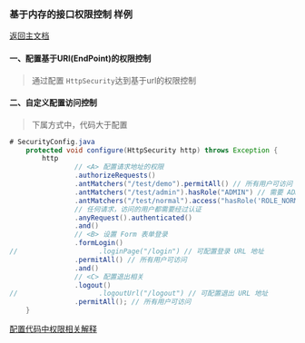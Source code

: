 ### 基于内存的接口权限控制 样例 
 [返回主文档](../README.md)
#### 一、配置基于URl(EndPoint)的权限控制
> 通过配置 `HttpSecurity`达到基于url的权限控制

#### 二、自定义配置访问控制
> 下属方式中，代码大于配置

````java
# SecurityConfig.java
    protected void configure(HttpSecurity http) throws Exception {
        http
                // <A> 配置请求地址的权限
                .authorizeRequests()
                .antMatchers("/test/demo").permitAll() // 所有用户可访问
                .antMatchers("/test/admin").hasRole("ADMIN") // 需要 ADMIN 角色
                .antMatchers("/test/normal").access("hasRole('ROLE_NORMAL')") // 需要 NORMAL 角色。
                // 任何请求，访问的用户都需要经过认证
                .anyRequest().authenticated()
                .and()
                // <B> 设置 Form 表单登录
                .formLogin()
//                    .loginPage("/login") // 可配置登录 URL 地址
                .permitAll() // 所有用户可访问
                .and()
                // <C> 配置退出相关
                .logout()
//                    .logoutUrl("/logout") // 可配置退出 URL 地址
                .permitAll(); // 所有用户可访问
    }

````

[配置代码中权限相关解释](../README.md#ExpressionUrlAuthorizationConfigurer)

